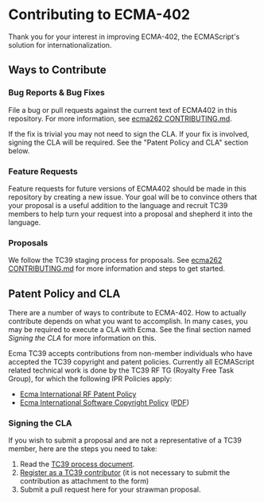 # Contributing to ECMA-402

Thank you for your interest in improving ECMA-402, the ECMAScript's solution for internationalization.

## Ways to Contribute

### Bug Reports & Bug Fixes

File a bug or pull requests against the current text of ECMA402 in this repository. For more information, see [ecma262 CONTRIBUTING.md](https://github.com/tc39/ecma262/blob/master/CONTRIBUTING.md#issues-and-pull-requests).

If the fix is trivial you may not need to sign the CLA. If your fix is involved, signing the CLA will be required. See the "Patent Policy and CLA" section below.

### Feature Requests

Feature requests for future versions of ECMA402 should be made in this repository by creating a new issue. Your goal will be to convince others that your proposal is a useful addition to the language and recruit TC39 members to help turn your request into a proposal and shepherd it into the language.

### Proposals

We follow the TC39 staging process for proposals.  See [ecma262 CONTRIBUTING.md](https://github.com/tc39/ecma262/blob/master/CONTRIBUTING.md#new-feature-proposals) for more information and steps to get started.

## Patent Policy and CLA

There are a number of ways to contribute to ECMA-402. How to actually contribute depends on what you want to accomplish. In many cases, you may be required to execute a CLA with Ecma. See the final section named *Signing the CLA* for more information on this.

Ecma TC39 accepts contributions from non-member individuals who have accepted the TC39 copyright and patent policies. Currently all ECMAScript related technical work is done by the TC39 RF TG (Royalty Free Task Group), for which the following IPR Policies apply:

  * [Ecma International RF Patent Policy](https://www.ecma-international.org/memento/Policies/Ecma_Royalty-Free_Patent_Policy_Extension_Option.htm)
  * [Ecma International Software Copyright Policy](https://www.ecma-international.org/memento/Policies/Ecma_Policy_on_Submission_Inclusion_and_Licensing_of_Software.htm) ([PDF](https://www.ecma-international.org/memento/Policies/Ecma_Policy_on_Submission_Inclusion_and_Licensing_of_Software.pdf))

### Signing the CLA

If you wish to submit a proposal and are not a representative of a TC39 member, here are the steps you need to take:

  1. Read the [TC39 process document](https://tc39.es/process-document/).
  2. [Register as a TC39 contributor](https://tc39.es/agreements/contributor/) (it is not necessary to submit the contribution as attachment to the form)
  3. Submit a pull request here for your strawman proposal.
